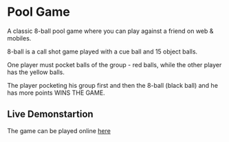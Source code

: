 # Pool Game

A classic 8-ball pool game where you can play against a friend on web & mobiles.

8-ball is a call shot game played with a cue ball and 15 object balls.

One player must pocket balls of the group - red balls, while the other player has the yellow balls.

The player pocketing his group first and then the 8-ball (black ball) and he has more points WINS THE GAME.

## Live Demonstartion

The game can be played online [here](https://tomerasulin.github.io/pool-game/)